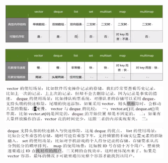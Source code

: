 ![img](几种容器对比.assets/clipboard.png)

![img](几种容器对比.assets/clipboard-1603179705630.png)

![img](几种容器对比.assets/clipboard-1603179711979.png)

![img](几种容器对比.assets/clipboard-1603179718085.png)